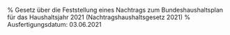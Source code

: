% Gesetz über die Feststellung eines Nachtrags zum Bundeshaushaltsplan für das Haushaltsjahr 2021  (Nachtragshaushaltsgesetz 2021)
% Ausfertigungsdatum: 03.06.2021
 